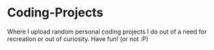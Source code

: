 # Coding-Projects
Where I upload random personal coding projects I do out of a need for recreation or out of curiosity. Have fun! (or not :P)
